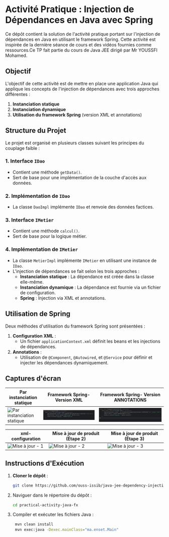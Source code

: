 # Activité Pratique : Injection de Dépendances en Java avec Spring

Ce dépôt contient la solution de l'activité pratique portant sur l'injection de dépendances en Java en utilisant le framework Spring. Cette activité est inspirée de la dernière séance de cours et des vidéos fournies comme ressources.Ce TP fait partie du cours de Java JEE dirigé par Mr YOUSSFI Mohamed.

## Objectif
L'objectif de cette activité est de mettre en place une application Java qui applique les concepts de l'injection de dépendances avec trois approches différentes :
1. **Instanciation statique**
2. **Instanciation dynamique**
3. **Utilisation du framework Spring** (version XML et annotations)

## Structure du Projet
Le projet est organisé en plusieurs classes suivant les principes du couplage faible :

### 1. Interface `IDao`
- Contient une méthode `getData()`.
- Sert de base pour une implémentation de la couche d'accès aux données.

### 2. Implémentation de `IDao`
- La classe `DaoImpl` implémente `IDao` et renvoie des données factices.

### 3. Interface `IMetier`
- Contient une méthode `calcul()`.
- Sert de base pour la logique métier.

### 4. Implémentation de `IMetier`
- La classe `MetierImpl` implémente `IMetier` en utilisant une instance de `IDao`.
- L'injection de dépendances se fait selon les trois approches :
  - **Instanciation statique** : La dépendance est créée dans la classe elle-même.
  - **Instanciation dynamique** : La dépendance est fournie via un fichier de configuration.
  - **Spring** : Injection via XML et annotations.

## Utilisation de Spring
Deux méthodes d'utilisation du framework Spring sont présentées :
1. **Configuration XML** : 
   - Un fichier `applicationContext.xml` définit les beans et les injections de dépendances.
2. **Annotations** : 
   - Utilisation de `@Component`, `@Autowired`, et `@Service` pour définir et injecter les dépendances dynamiquement.

 ## Captures d'écran

| Par instanciation statique | Framework Spring- Version XML | Framework Spring- Version ANNOTATIONS |
|---|---|---|
| ![Par instanciation statique](./captures/statique.png) | ![Framework Spring- Version XML](./captures/xml.png) | ![Framework Spring- Version ANNOTATIONS](./captures/annotations.png) |

| xml-configuration | Mise à jour de produit (Étape 2) | Mise à jour de produit (Étape 3) |
|---|---|---|
| ![Mise à jour - 1](./captures/xml-config.png) | ![Mise à jour - 2](./captures/crud-update-2.png) | ![Mise à jour - 3](./captures/crud-update-3.png) |



## Instructions d'Exécution
1. **Cloner le dépôt** :
   ```bash
   git clone https://github.com/ouss-issib/java-jee-dependency-injection
   
2. Naviguer dans le répertoire du dépôt :
   ```bash
   cd practical-activity-java-fx

3. Compiler et exécuter les fichiers Java :
   ```bash
    mvn clean install
    mvn exec:java -Dexec.mainClass="ma.enset.Main"
